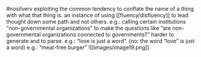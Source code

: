 #nosilverv 
exploiting the common tendency to conflate the name of a thing with what that thing is. 
an instance of using [[fluency/disfluency]] to lead thought down some path and not others. 
e.g.: calling certain institutions “non-governmental organizations” to make the questions like “are non-governmental organizations connected to governments?” harder to generate and to parse. 
e.g.: “love is just a word”. (no: the word “love” is just a word) 
e.g.: “meat-free burger”
![[images/image19.png]]
